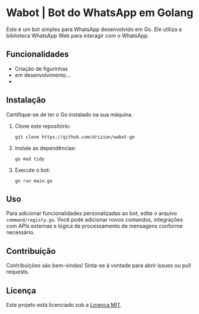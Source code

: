 # Wabot | Bot do WhatsApp em Golang

Este é um bot simples para WhatsApp desenvolvido em Go. Ele utiliza a biblioteca WhatsApp Web para interagir com o WhatsApp.

## Funcionalidades

- Criação de figurinhas
- em desenvolvimento...
- 
## Instalação

Certifique-se de ter o Go instalado na sua máquina.

1. Clone este repositório:

    ```
    git clone https://github.com/drizion/wabot-go
    ```

2. Instale as dependências:

    ```
    go mod tidy
    ```

3. Execute o bot:

    ```
    go run main.go
    ```

## Uso

Para adicionar funcionalidades personalizadas ao bot, edite o arquivo `command/registy.go`. Você pode adicionar novos comandos, integrações com APIs externas e lógica de processamento de mensagens conforme necessário.

## Contribuição

Contribuições são bem-vindas! Sinta-se à vontade para abrir issues ou pull requests.

## Licença

Este projeto está licenciado sob a [Licença MIT](LICENSE).
```
